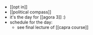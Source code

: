 - [[opt in]]
- [[political compass]]
- it's the day for [[agora 3]] :)
- schedule for the day:
	- see final lecture of [[capra course]]